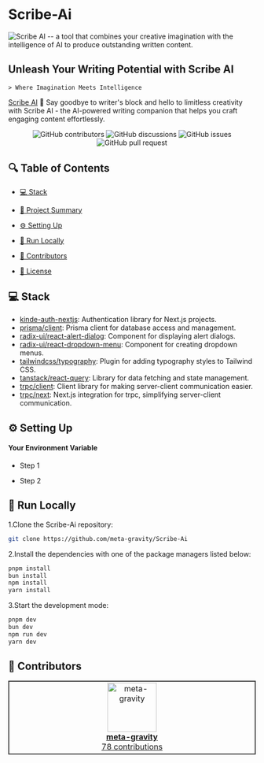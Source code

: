 # Scribe-Ai 

![Scribe AI](https://github.com/meta-gravity/Scribe-Ai/assets/108740247/1cd64752-2d86-4428-9b74-7db9704d9916) -- a tool that combines your creative imagination with the intelligence of AI to produce outstanding written content.



## Unleash Your Writing Potential with Scribe AI

```
> Where Imagination Meets Intelligence
```

[Scribe AI](https://github.com/meta-gravity/Scribe-Ai) 
🤖 Say goodbye to writer's block and hello to limitless creativity with Scribe AI - the AI-powered writing companion that helps you craft engaging content effortlessly.

<p align="center">
<img src="https://img.shields.io/github/contributors/meta-gravity/Scribe-Ai" alt="GitHub contributors" />
<img src="https://img.shields.io/github/discussions/meta-gravity/Scribe-Ai" alt="GitHub discussions" />
<img src="https://img.shields.io/github/issues/meta-gravity/Scribe-Ai" alt="GitHub issues" />
<img src="https://img.shields.io/github/issues-pr/meta-gravity/Scribe-Ai" alt="GitHub pull request" />
</p>

<p></p>
<p></p>

## 🔍 Table of Contents

* [💻 Stack](#stack)

* [📝 Project Summary](#project-summary)

* [⚙️ Setting Up](#setting-up)

* [🚀 Run Locally](#run-locally)

* [🙌 Contributors](#contributors)

* [📄 License](#license)

## 💻 Stack

- [kinde-auth-nextjs](https://github.com/kinde-oss/kinde-auth-nextjs): Authentication library for Next.js projects.
- [prisma/client](https://www.prisma.io/docs/concepts/components/prisma-client): Prisma client for database access and management.
- [radix-ui/react-alert-dialog](https://github.com/radix-ui/react-alert-dialog): Component for displaying alert dialogs.
- [radix-ui/react-dropdown-menu](https://github.com/radix-ui/react-dropdown-menu): Component for creating dropdown menus.
- [tailwindcss/typography](https://github.com/tailwindlabs/tailwindcss-typography): Plugin for adding typography styles to Tailwind CSS.
- [tanstack/react-query](https://react-query.tanstack.com/): Library for data fetching and state management.
- [trpc/client](https://trpc.io/docs/client): Client library for making server-client communication easier.
- [trpc/next](https://trpc.io/docs/next): Next.js integration for trpc, simplifying server-client communication.


## ⚙️ Setting Up

#### Your Environment Variable

- Step 1

- Step 2

## 🚀 Run Locally
1.Clone the Scribe-Ai repository:
```sh
git clone https://github.com/meta-gravity/Scribe-Ai
```
2.Install the dependencies with one of the package managers listed below:
```bash
pnpm install
bun install
npm install
yarn install
```
3.Start the development mode:
```bash
pnpm dev
bun dev
npm run dev
yarn dev
```

## 🙌 Contributors

<table style="border:1px solid #404040;text-align:center;width:100%">
<tr><td style="width:14.29%;border:1px solid #404040;">
        <a href="https://github.com/meta-gravity" spellcheck="false">
          <img src="https://avatars.githubusercontent.com/u/108740247?v=4?s=100" width="100px;" alt="meta-gravity"/>
          <br />
          <b>meta-gravity</b>
        </a>
        <br />
        <a href="https://github.com/meta-gravity/Scribe-Ai/commits?author=meta-gravity" title="Contributions" spellcheck="false">
          78 contributions
        </a>
      </td></table>


